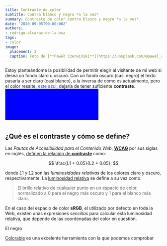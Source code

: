 ```yaml
---
title: Contraste de color
subtitle: Contra blanco y negro *a la vez*
summary: Contraste de color contra blanco y negro *a la vez*.
date: "2020-09-05T00:00:00Z"
authors:
- rodrigo-alcaraz-de-la-osa
tags:
- color
image:
  placement: 3  
  caption: Foto de [**Paweł Czerwiński**](https://unsplash.com/@pawel_czerwinski) en [Unsplash](https://unsplash.com)
---
```


Estoy planteándome la posibilidad de permitir elegir al visitante de mi web si desea un fondo claro u oscuro. Con un fondo oscuro (casi negro) el texto pasaría a ser claro (casi blanco), a la inversa de como es actualmente, pero el color resalte, <span style="color:#2a54a9;">este azul</span>, dejaría de tener suficiente **contraste**. <svg width="400" height="110">
  <rect width="300" height="100" style="fill:rgb(0,0,255)" />
</svg>

## ¿Qué es el contraste y cómo se define?
Las *Pautas de Accesibilidad para el Contenido Web*, [**WCAG**](https://www.w3.org/WAI/standards-guidelines/wcag/es) por sus siglas en inglés, [definen la relación de **contraste**](https://www.w3.org/TR/WCAG21/#dfn-contrast-ratio) como:

$$
\frac{L1 + 0.05}{L2 + 0.05},
$$

donde $L1$ y $L2$ son las *luminosidades relativas* de los colores claro y oscuro, respectivamente. La [luminosidad relativa](https://www.w3.org/TR/WCAG21/#dfn-relative-luminance) se define a su vez como:

> El brillo relativo de cualquier punto en un espacio de color, normalizado a 0 para el negro más oscuro y 1 para el blanco más claro.

En el caso del espacio de color **sRGB**, el utilizado por defecto en toda la Web, existen unas expresiones *sencillas* para calcular esta luminosidad relativa, que depende de las coordenadas del color en cuestión.

El negro

[Colorable](https://colorable.jxnblk.com/) es una excelente herramienta con la que podemos comprobar